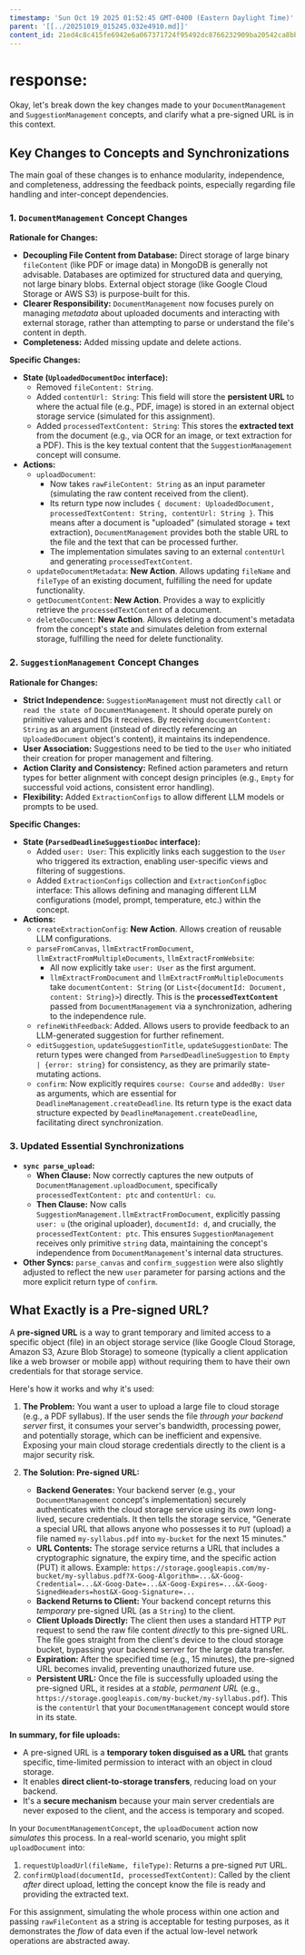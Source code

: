 ```yaml
---
timestamp: 'Sun Oct 19 2025 01:52:45 GMT-0400 (Eastern Daylight Time)'
parent: '[[../20251019_015245.032e4910.md]]'
content_id: 21ed4c8c415fe6942e6a067371724f95492dc8766232909ba20542ca8bbca394
---
```


# response:

Okay, let's break down the key changes made to your `DocumentManagement` and `SuggestionManagement` concepts, and clarify what a pre-signed URL is in this context.

## Key Changes to Concepts and Synchronizations

The main goal of these changes is to enhance modularity, independence, and completeness, addressing the feedback points, especially regarding file handling and inter-concept dependencies.

### 1. `DocumentManagement` Concept Changes

**Rationale for Changes:**

* **Decoupling File Content from Database:** Direct storage of large binary `fileContent` (like PDF or image data) in MongoDB is generally not advisable. Databases are optimized for structured data and querying, not large binary blobs. External object storage (like Google Cloud Storage or AWS S3) is purpose-built for this.
* **Clearer Responsibility:** `DocumentManagement` now focuses purely on managing *metadata* about uploaded documents and interacting with external storage, rather than attempting to parse or understand the file's content in depth.
* **Completeness:** Added missing update and delete actions.

**Specific Changes:**

* **State (`UploadedDocumentDoc` interface):**
  * Removed `fileContent: String`.
  * Added `contentUrl: String`: This field will store the **persistent URL** to where the actual file (e.g., PDF, image) is stored in an external object storage service (simulated for this assignment).
  * Added `processedTextContent: String`: This stores the **extracted text** from the document (e.g., via OCR for an image, or text extraction for a PDF). This is the key textual content that the `SuggestionManagement` concept will consume.
* **Actions:**
  * `uploadDocument`:
    * Now takes `rawFileContent: String` as an input parameter (simulating the raw content received from the client).
    * Its return type now includes `{ document: UploadedDocument, processedTextContent: String, contentUrl: String }`. This means after a document is "uploaded" (simulated storage + text extraction), `DocumentManagement` provides both the stable URL to the file and the text that can be processed further.
    * The implementation simulates saving to an external `contentUrl` and generating `processedTextContent`.
  * `updateDocumentMetadata`: **New Action**. Allows updating `fileName` and `fileType` of an existing document, fulfilling the need for update functionality.
  * `getDocumentContent`: **New Action**. Provides a way to explicitly retrieve the `processedTextContent` of a document.
  * `deleteDocument`: **New Action**. Allows deleting a document's metadata from the concept's state and simulates deletion from external storage, fulfilling the need for delete functionality.

### 2. `SuggestionManagement` Concept Changes

**Rationale for Changes:**

* **Strict Independence:** `SuggestionManagement` must not directly `call` or `read the state of` `DocumentManagement`. It should operate purely on primitive values and IDs it receives. By receiving `documentContent: String` as an argument (instead of directly referencing an `UploadedDocument` object's content), it maintains its independence.
* **User Association:** Suggestions need to be tied to the `User` who initiated their creation for proper management and filtering.
* **Action Clarity and Consistency:** Refined action parameters and return types for better alignment with concept design principles (e.g., `Empty` for successful void actions, consistent error handling).
* **Flexibility:** Added `ExtractionConfigs` to allow different LLM models or prompts to be used.

**Specific Changes:**

* **State (`ParsedDeadlineSuggestionDoc` interface):**
  * Added `user: User`: This explicitly links each suggestion to the `User` who triggered its extraction, enabling user-specific views and filtering of suggestions.
  * Added `ExtractionConfigs` collection and `ExtractionConfigDoc` interface: This allows defining and managing different LLM configurations (model, prompt, temperature, etc.) within the concept.
* **Actions:**
  * `createExtractionConfig`: **New Action**. Allows creation of reusable LLM configurations.
  * `parseFromCanvas`, `llmExtractFromDocument`, `llmExtractFromMultipleDocuments`, `llmExtractFromWebsite`:
    * All now explicitly take `user: User` as the first argument.
    * `llmExtractFromDocument` and `llmExtractFromMultipleDocuments` take `documentContent: String` (or `List<{documentId: Document, content: String}>`) directly. This is the **`processedTextContent`** passed from `DocumentManagement` via a synchronization, adhering to the independence rule.
  * `refineWithFeedback`: Added. Allows users to provide feedback to an LLM-generated suggestion for further refinement.
  * `editSuggestion`, `updateSuggestionTitle`, `updateSuggestionDate`: The return types were changed from `ParsedDeadlineSuggestion` to `Empty | {error: string}` for consistency, as they are primarily state-mutating actions.
  * `confirm`: Now explicitly requires `course: Course` and `addedBy: User` as arguments, which are essential for `DeadlineManagement.createDeadline`. Its return type is the exact data structure expected by `DeadlineManagement.createDeadline`, facilitating direct synchronization.

### 3. Updated Essential Synchronizations

* **`sync parse_upload`:**
  * **When Clause:** Now correctly captures the new outputs of `DocumentManagement.uploadDocument`, specifically `processedTextContent: ptc` and `contentUrl: cu`.
  * **Then Clause:** Now calls `SuggestionManagement.llmExtractFromDocument`, explicitly passing `user: u` (the original uploader), `documentId: d`, and crucially, the `processedTextContent: ptc`. This ensures `SuggestionManagement` receives only primitive `string` data, maintaining the concept's independence from `DocumentManagement`'s internal data structures.
* **Other Syncs:** `parse_canvas` and `confirm_suggestion` were also slightly adjusted to reflect the new `user` parameter for parsing actions and the more explicit return type of `confirm`.

## What Exactly is a Pre-signed URL?

A **pre-signed URL** is a way to grant temporary and limited access to a specific object (file) in an object storage service (like Google Cloud Storage, Amazon S3, Azure Blob Storage) to someone (typically a client application like a web browser or mobile app) without requiring them to have their own credentials for that storage service.

Here's how it works and why it's used:

1. **The Problem:** You want a user to upload a large file to cloud storage (e.g., a PDF syllabus). If the user sends the file *through your backend server* first, it consumes your server's bandwidth, processing power, and potentially storage, which can be inefficient and expensive. Exposing your main cloud storage credentials directly to the client is a major security risk.

2. **The Solution: Pre-signed URL:**
   * **Backend Generates:** Your backend server (e.g., your `DocumentManagement` concept's implementation) securely authenticates with the cloud storage service using its *own* long-lived, secure credentials. It then tells the storage service, "Generate a special URL that allows anyone who possesses it to `PUT` (upload) a file named `my-syllabus.pdf` into `my-bucket` for the next 15 minutes."
   * **URL Contents:** The storage service returns a URL that includes a cryptographic signature, the expiry time, and the specific action (PUT) it allows. Example: `https://storage.googleapis.com/my-bucket/my-syllabus.pdf?X-Goog-Algorithm=...&X-Goog-Credential=...&X-Goog-Date=...&X-Goog-Expires=...&X-Goog-SignedHeaders=host&X-Goog-Signature=...`
   * **Backend Returns to Client:** Your backend concept returns this *temporary* pre-signed URL (as a `String`) to the client.
   * **Client Uploads Directly:** The client then uses a standard HTTP `PUT` request to send the raw file content *directly* to this pre-signed URL. The file goes straight from the client's device to the cloud storage bucket, bypassing your backend server for the large data transfer.
   * **Expiration:** After the specified time (e.g., 15 minutes), the pre-signed URL becomes invalid, preventing unauthorized future use.
   * **Persistent URL:** Once the file is successfully uploaded using the pre-signed URL, it resides at a *stable, permanent URL* (e.g., `https://storage.googleapis.com/my-bucket/my-syllabus.pdf`). This is the `contentUrl` that your `DocumentManagement` concept would store in its state.

**In summary, for file uploads:**

* A pre-signed URL is a **temporary token disguised as a URL** that grants specific, time-limited permission to interact with an object in cloud storage.
* It enables **direct client-to-storage transfers**, reducing load on your backend.
* It's a **secure mechanism** because your main server credentials are never exposed to the client, and the access is temporary and scoped.

In your `DocumentManagementConcept`, the `uploadDocument` action now *simulates* this process. In a real-world scenario, you might split `uploadDocument` into:

1. `requestUploadUrl(fileName, fileType)`: Returns a pre-signed `PUT` URL.
2. `confirmUpload(documentId, processedTextContent)`: Called by the client *after* direct upload, letting the concept know the file is ready and providing the extracted text.

For this assignment, simulating the whole process within one action and passing `rawFileContent` as a string is acceptable for testing purposes, as it demonstrates the *flow* of data even if the actual low-level network operations are abstracted away.
